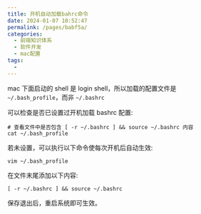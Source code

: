 ```yaml
---
title: 开机自动加载bahrc命令
date: 2024-01-07 10:52:47
permalink: /pages/babf5a/
categories:
  - 前端知识体系
  - 软件开发
  - mac配置
tags:
  - 
---
```


mac 下面启动的 shell 是 login shell，所以加载的配置文件是 `~/.bash_profile`，而非 `~/.bashrc`

可以检查是否已设置过开机加载 bashrc 配置:

```shell
# 查看文件中是否包含 [ -r ~/.bashrc ] && source ~/.bashrc 内容
cat ~/.bash_profile
```

若未设置，可以执行以下命令使每次开机后自动生效:

```shell
vim ~/.bash_profile
```

在文件末尾添加以下内容:

```shell
[ -r ~/.bashrc ] && source ~/.bashrc
```

保存退出后，重启系统即可生效。
